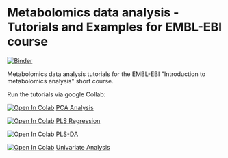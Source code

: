 # Metabolomics data analysis - Tutorials and Examples for EMBL-EBI course

[![Binder](https://mybinder.org/badge_logo.svg)](https://mybinder.org/v2/gh/Gscorreia89/metabolomics-course-ebi/HEAD)

Metabolomics data analysis tutorials for the EMBL-EBI "Introduction to metabolomics analysis" short course.

Run the tutorials via google Collab:

[![Open In Colab](https://colab.research.google.com/assets/colab-badge.svg)](https://colab.research.google.com/github/Gscorreia89/metabolomics-course-ebi/blob/master/PCA.ipynb) [PCA Analysis](https://colab.research.google.com/github/Gscorreia89/metabolomics-course-ebi/blob/master/PCA.ipynb)

[![Open In Colab](https://colab.research.google.com/assets/colab-badge.svg)](https://colab.research.google.com/github/Gscorreia89/metabolomics-course-ebi/blob/master/PLS.ipynb) [PLS Regression](https://colab.research.google.com/github/Gscorreia89/metabolomics-course-ebi/blob/master/PLS.ipynb)

[![Open In Colab](https://colab.research.google.com/assets/colab-badge.svg)](https://colab.research.google.com/github/Gscorreia89/metabolomics-course-ebi/blob/master/PLS-DA.ipynb)
   [PLS-DA](https://colab.research.google.com/github/Gscorreia89/metabolomics-course-ebi/blob/master/PLS-DA.ipynb)

 [![Open In Colab](https://colab.research.google.com/assets/colab-badge.svg)](https://colab.research.google.com/github/Gscorreia89/metabolomics-course-ebi/blob/master/UnivariateAnalysis.ipynb) [Univariate Analysis](https://colab.research.google.com/github/Gscorreia89/metabolomics-course-ebi/blob/master/UnivariateAnalysis.ipynb)

